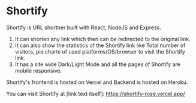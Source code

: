 # Shortify

Shortify is URL shortner built with React, NodeJS and Express.
1. It can shorten any link which then can be redirected to the original link.
2. It can also show the statistics of the Shortify link like Total number of visitors, pie charts of used platforms/OS/browser to visit the Shortify link.
3. It has a site wide Dark/Light Mode and all the pages of Shortify are mobile responsive.

Shortify's frontend is hosted on Vercel and Backend is hosted on Heroku. 

You can visit Shortify at [link text itself]: https://shortify-rose.vercel.app/
